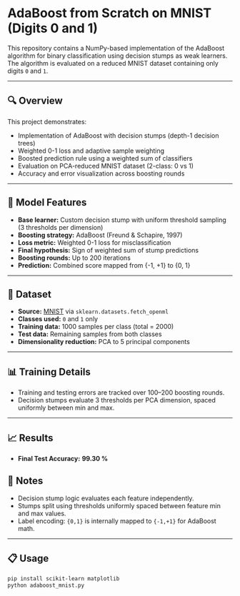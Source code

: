 # AdaBoost from Scratch on MNIST (Digits 0 and 1)

This repository contains a NumPy-based implementation of the AdaBoost algorithm for binary classification using decision stumps as weak learners. The algorithm is evaluated on a reduced MNIST dataset containing only digits `0` and `1`.

---

## 🔍 Overview

This project demonstrates:

- Implementation of AdaBoost with decision stumps (depth-1 decision trees)
- Weighted 0-1 loss and adaptive sample weighting
- Boosted prediction rule using a weighted sum of classifiers
- Evaluation on PCA-reduced MNIST dataset (2-class: 0 vs 1)
- Accuracy and error visualization across boosting rounds

---

## 🧠 Model Features

- **Base learner:** Custom decision stump with uniform threshold sampling (3 thresholds per dimension)
- **Boosting strategy:** AdaBoost (Freund & Schapire, 1997)
- **Loss metric:** Weighted 0-1 loss for misclassification
- **Final hypothesis:** Sign of weighted sum of stump predictions
- **Boosting rounds:** Up to 200 iterations
- **Prediction:** Combined score mapped from {-1, +1} to {0, 1}

---

## 🧪 Dataset

- **Source:** [MNIST](https://www.openml.org/d/554) via `sklearn.datasets.fetch_openml`
- **Classes used:** `0` and `1` only
- **Training data:** 1000 samples per class (total = 2000)
- **Test data:** Remaining samples from both classes
- **Dimensionality reduction:** PCA to 5 principal components

---

## 📊 Training Details

- Training and testing errors are tracked over 100–200 boosting rounds.
- Decision stumps evaluate 3 thresholds per PCA dimension, spaced uniformly between min and max.

---

## 📈 Results

- **Final Test Accuracy:** **99.30 \%**


## 📌 Notes

- Decision stump logic evaluates each feature independently.
- Stumps split using thresholds uniformly spaced between feature min and max values.
- Label encoding: `{0,1}` is internally mapped to `{-1,+1}` for AdaBoost math.

---

## 📋 Usage

```bash
pip install scikit-learn matplotlib
python adaboost_mnist.py
